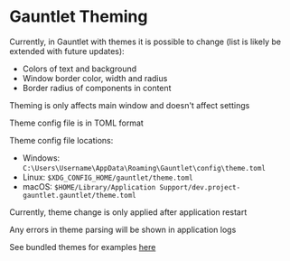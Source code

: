# Gauntlet Theming

Currently, in Gauntlet with themes it is possible to change (list is likely be extended with future updates):
- Colors of text and background
- Window border color, width and radius
- Border radius of components in content

Theming is only affects main window and doesn't affect settings

Theme config file is in TOML format

Theme config file locations:
- Windows:  `C:\Users\Username\AppData\Roaming\Gauntlet\config\theme.toml`
- Linux: `$XDG_CONFIG_HOME/gauntlet/theme.toml`
- macOS: `$HOME/Library/Application Support/dev.project-gauntlet.gauntlet/theme.toml`

Currently, theme change is only applied after application restart

Any errors in theme parsing will be shown in application logs

See bundled themes for examples [here](./../bundled_themes)
